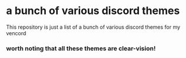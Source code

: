 # a bunch of various discord themes
This repository is just a list of a bunch of various discord themes for my vencord
### worth noting that all these themes are clear-vision!